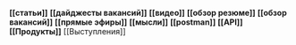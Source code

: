 **[[статьи]]**
**[[дайджесты вакансий]]**
**[[видео]]**
**[[обзор резюме]]**
**[[обзор вакансий]]**
**[[прямые эфиры]]**
**[[мысли]]**
**[[postman]]**
**[[API]]**
**[[Продукты]]**
[[Выступления]]
